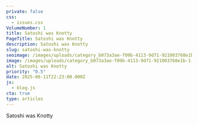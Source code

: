 ```yaml
---
private: false
css:
  - issues.css
VolumeNumber: 1
title: Satoshi was Knotty
PageTitle: Satoshi was Knotty
description: Satoshi was Knotty
slug: satoshi-was-knotty
seoimage: /images/uploads/category_b073a3ae-f09b-4113-9d71-921003768e1b-1-.jpg
image: /images/uploads/category_b073a3ae-f09b-4113-9d71-921003768e1b-1-.jpg
alt: Satoshi was Knotty
priority: "0.5"
date: 2025-06-11T22:23:00.000Z
js:
  - blog.js
cta: true
type: articles
---
```

Satoshi was Knotty
